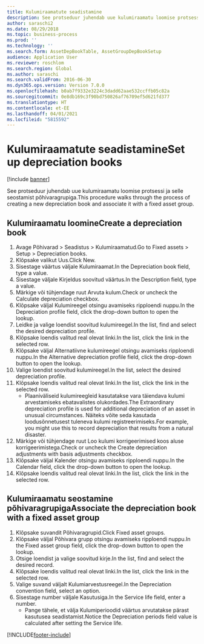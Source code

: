 ```yaml
---
title: Kulumiraamatute seadistamine
description: See protseduur juhendab uue kulumiraamatu loomise protsessi ja selle seostamist põhivaragrupiga.
author: saraschi2
ms.date: 08/29/2018
ms.topic: business-process
ms.prod: ''
ms.technology: ''
ms.search.form: AssetDepBookTable, AssetGroupDepBookSetup
audience: Application User
ms.reviewer: roschlom
ms.search.region: Global
ms.author: saraschi
ms.search.validFrom: 2016-06-30
ms.dyn365.ops.version: Version 7.0.0
ms.openlocfilehash: b0ab7f9332e3224c3dadd62aae532ccffb05c82a
ms.sourcegitcommit: 0e8db169c3f90bd750826af76709ef5d621fd377
ms.translationtype: HT
ms.contentlocale: et-EE
ms.lasthandoff: 04/01/2021
ms.locfileid: "5815592"
---
```

# <a name="set-up-depreciation-books"></a><span data-ttu-id="bb918-103">Kulumiraamatute seadistamine</span><span class="sxs-lookup"><span data-stu-id="bb918-103">Set up depreciation books</span></span> 

[!include [banner](../../includes/banner.md)]

<span data-ttu-id="bb918-104">See protseduur juhendab uue kulumiraamatu loomise protsessi ja selle seostamist põhivaragrupiga.</span><span class="sxs-lookup"><span data-stu-id="bb918-104">This procedure walks through the process of creating a new depreciation book and associate it with a fixed asset group.</span></span> 

## <a name="create-a-depreciation-book"></a><span data-ttu-id="bb918-105">Kulumiraamatu loomine</span><span class="sxs-lookup"><span data-stu-id="bb918-105">Create a depreciation book</span></span>
1. <span data-ttu-id="bb918-106">Avage Põhivarad > Seadistus > Kulumiraamatud.</span><span class="sxs-lookup"><span data-stu-id="bb918-106">Go to Fixed assets > Setup > Depreciation books.</span></span>
2. <span data-ttu-id="bb918-107">Klõpsake valikut Uus.</span><span class="sxs-lookup"><span data-stu-id="bb918-107">Click New.</span></span>
3. <span data-ttu-id="bb918-108">Sisestage väärtus väljale Kulumiraamat.</span><span class="sxs-lookup"><span data-stu-id="bb918-108">In the Depreciation book field, type a value.</span></span>
4. <span data-ttu-id="bb918-109">Sisestage väljale Kirjeldus soovitud väärtus.</span><span class="sxs-lookup"><span data-stu-id="bb918-109">In the Description field, type a value.</span></span>
5. <span data-ttu-id="bb918-110">Märkige või tühjendage ruut Arvuta kulum.</span><span class="sxs-lookup"><span data-stu-id="bb918-110">Check or uncheck the Calculate depreciation checkbox.</span></span>
6. <span data-ttu-id="bb918-111">Klõpsake väljal Kulumireegel otsingu avamiseks ripploendi nuppu.</span><span class="sxs-lookup"><span data-stu-id="bb918-111">In the Depreciation profile field, click the drop-down button to open the lookup.</span></span>
7. <span data-ttu-id="bb918-112">Leidke ja valige loendist soovitud kulumireegel.</span><span class="sxs-lookup"><span data-stu-id="bb918-112">In the list, find and select the desired depreciation profile.</span></span>
8. <span data-ttu-id="bb918-113">Klõpsake loendis valitud real olevat linki.</span><span class="sxs-lookup"><span data-stu-id="bb918-113">In the list, click the link in the selected row.</span></span>
9. <span data-ttu-id="bb918-114">Klõpsake väljal Alternatiivne kulumireegel otsingu avamiseks ripploendi nuppu.</span><span class="sxs-lookup"><span data-stu-id="bb918-114">In the Alternative depreciation profile field, click the drop-down button to open the lookup.</span></span>
10. <span data-ttu-id="bb918-115">Valige loendist soovitud kulumireegel.</span><span class="sxs-lookup"><span data-stu-id="bb918-115">In the list, select the desired depreciation profile.</span></span>
11. <span data-ttu-id="bb918-116">Klõpsake loendis valitud real olevat linki.</span><span class="sxs-lookup"><span data-stu-id="bb918-116">In the list, click the link in the selected row.</span></span>
    * <span data-ttu-id="bb918-117">Plaaniväliseid kulumireegleid kasutatakse vara täiendava kulumi arvestamiseks ebatavalistes olukordades.</span><span class="sxs-lookup"><span data-stu-id="bb918-117">The Extraordinary depreciation profile is used for additional depreciation of an asset in unusual circumstances.</span></span> <span data-ttu-id="bb918-118">Näiteks võite seda kasutada loodusõnnetusest tuleneva kulumi registreerimiseks.</span><span class="sxs-lookup"><span data-stu-id="bb918-118">For example, you might use this to record depreciation that results from a natural disaster.</span></span>  
12. <span data-ttu-id="bb918-119">Märkige või tühjendage ruut Loo kulumi korrigeerimised koos aluse korrigeerimistega.</span><span class="sxs-lookup"><span data-stu-id="bb918-119">Check or uncheck the Create depreciation adjustments with basis adjustments checkbox.</span></span>
13. <span data-ttu-id="bb918-120">Klõpsake väljal Kalender otsingu avamiseks ripploendi nuppu.</span><span class="sxs-lookup"><span data-stu-id="bb918-120">In the Calendar field, click the drop-down button to open the lookup.</span></span>
14. <span data-ttu-id="bb918-121">Klõpsake loendis valitud real olevat linki.</span><span class="sxs-lookup"><span data-stu-id="bb918-121">In the list, click the link in the selected row.</span></span>

## <a name="associate-the-depreciation-book-with-a-fixed-asset-group"></a><span data-ttu-id="bb918-122">Kulumiraamatu seostamine põhivaragrupiga</span><span class="sxs-lookup"><span data-stu-id="bb918-122">Associate the depreciation book with a fixed asset group</span></span>
1. <span data-ttu-id="bb918-123">Klõpsake suvandit Põhivaragrupid.</span><span class="sxs-lookup"><span data-stu-id="bb918-123">Click Fixed asset groups.</span></span>
2. <span data-ttu-id="bb918-124">Klõpsake väljal Põhivara grupp otsingu avamiseks ripploendi nuppu.</span><span class="sxs-lookup"><span data-stu-id="bb918-124">In the Fixed asset group field, click the drop-down button to open the lookup.</span></span>
3. <span data-ttu-id="bb918-125">Otsige loendist ja valige soovitud kirje.</span><span class="sxs-lookup"><span data-stu-id="bb918-125">In the list, find and select the desired record.</span></span>
4. <span data-ttu-id="bb918-126">Klõpsake loendis valitud real olevat linki.</span><span class="sxs-lookup"><span data-stu-id="bb918-126">In the list, click the link in the selected row.</span></span>
5. <span data-ttu-id="bb918-127">Valige suvand väljalt Kulumiarvestusreegel.</span><span class="sxs-lookup"><span data-stu-id="bb918-127">In the Depreciation convention field, select an option.</span></span>
6. <span data-ttu-id="bb918-128">Sisestage number väljale Kasutusiga.</span><span class="sxs-lookup"><span data-stu-id="bb918-128">In the Service life field, enter a number.</span></span>
    * <span data-ttu-id="bb918-129">Pange tähele, et välja Kulumiperioodid väärtus arvutatakse pärast kasutusea seadistamist.</span><span class="sxs-lookup"><span data-stu-id="bb918-129">Notice the Depreciation periods field value is calculated after setting the Service life.</span></span>  



[!INCLUDE[footer-include](../../../includes/footer-banner.md)]